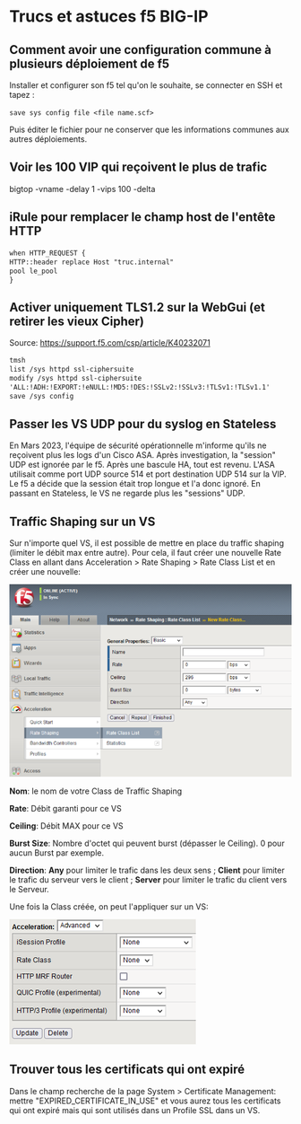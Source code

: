 # Trucs et astuces f5 BIG-IP
## Comment avoir une configuration commune à plusieurs déploiement de f5

Installer et configurer son f5 tel qu'on le souhaite, se connecter en SSH et tapez :

`save sys config file <file name.scf>`

Puis éditer le fichier pour ne conserver que les informations communes aux autres déploiements.

## Voir les 100 VIP qui reçoivent le plus de trafic

bigtop -vname -delay 1 -vips 100 -delta

## iRule pour remplacer le champ host de l'entête HTTP

```
when HTTP_REQUEST {
HTTP::header replace Host "truc.internal"
pool le_pool
}
```

## Activer uniquement TLS1.2 sur la WebGui (et retirer les vieux Cipher)

Source: https://support.f5.com/csp/article/K40232071
```
tmsh
list /sys httpd ssl-ciphersuite
modify /sys httpd ssl-ciphersuite 'ALL:!ADH:!EXPORT:!eNULL:!MD5:!DES:!SSLv2:!SSLv3:!TLSv1:!TLSv1.1'
save /sys config
```

## Passer les VS UDP pour du syslog en Stateless
En Mars 2023, l'équipe de sécurité opérationnelle m'informe qu'ils ne reçoivent plus les logs d'un Cisco ASA.
Après investigation, la "session" UDP est ignorée par le f5. Après une bascule HA, tout est revenu.
L'ASA utilisait comme port UDP source 514 et port destination UDP 514 sur la VIP. Le f5 a décide que la session était trop longue et l'a donc ignoré. 
En passant en Stateless, le VS ne regarde plus les "sessions" UDP. 

## Traffic Shaping sur un VS

Sur n'importe quel VS, il est possible de mettre en place du traffic shaping (limiter le débit max entre autre). 
Pour cela, il faut créer une nouvelle Rate Class en allant dans Acceleration > Rate Shaping > Rate Class List et en créer une nouvelle:

![](/f5-BIG-IP/NewRateClass.png)

**Nom**: le nom de votre Class de Traffic Shaping

**Rate**: Débit garanti pour ce VS

**Ceiling**: Débit MAX pour ce VS

**Burst Size**: Nombre d'octet qui peuvent burst (dépasser le Ceiling). 0 pour aucun Burst par exemple.

**Direction**: **Any** pour limiter le trafic dans les deux sens ; **Client** pour limiter le trafic du serveur vers le client ; **Server** pour limiter le trafic du client vers le Serveur.


Une fois la Class créée, on peut l'appliquer sur un VS: 

![](/f5-BIG-IP/RateClassVS.png)

## Trouver tous les certificats qui ont expiré

Dans le champ recherche de la page System > Certificate Management: mettre "EXPIRED_CERTIFICATE_IN_USE" et vous aurez tous les certificats qui ont expiré mais qui sont utilisés dans un Profile SSL dans un VS.
